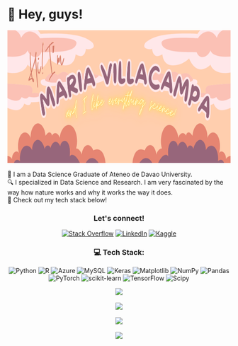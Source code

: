 # 💫 Hey, guys!
<img src="header.png" width="1000" height="300"/>

📒 I am a Data Science Graduate of Ateneo de Davao University.<br>
🔍 I specialized in Data Science and Research. I am very fascinated by the way how nature works and why it works the way it does. <br>
🎯 Check out my tech stack below!




<div align="center">

### Let's connect!

[![Stack Overflow](https://img.shields.io/badge/-Stackoverflow-FE7A16?logo=stack-overflow&logoColor=white)](https://stackoverflow.com/users/16768378) [![LinkedIn](https://img.shields.io/badge/LinkedIn-%230077B5.svg?logo=linkedin&logoColor=white)](https://www.linkedin.com/in/mary-rose-jofel-villacampa-79bb3b23a/) [![Kaggle](https://img.shields.io/badge/Kaggle-%2320BEFF.svg?logo=kaggle&logoColor=white)](https://www.kaggle.com/maryrosevillacampa)



### 💻 Tech Stack:
![Python](https://img.shields.io/badge/python-3670A0?style=for-the-badge&logo=python&logoColor=ffdd54) ![R](https://img.shields.io/badge/r-%23276DC3.svg?style=for-the-badge&logo=r&logoColor=white) ![Azure](https://img.shields.io/badge/azure-%230072C6.svg?style=for-the-badge&logo=microsoftazure&logoColor=white) ![MySQL](https://img.shields.io/badge/mysql-4479A1.svg?style=for-the-badge&logo=mysql&logoColor=white) ![Keras](https://img.shields.io/badge/Keras-%23D00000.svg?style=for-the-badge&logo=Keras&logoColor=white) ![Matplotlib](https://img.shields.io/badge/Matplotlib-%23ffffff.svg?style=for-the-badge&logo=Matplotlib&logoColor=black) ![NumPy](https://img.shields.io/badge/numpy-%23013243.svg?style=for-the-badge&logo=numpy&logoColor=white) ![Pandas](https://img.shields.io/badge/pandas-%23150458.svg?style=for-the-badge&logo=pandas&logoColor=white) ![PyTorch](https://img.shields.io/badge/PyTorch-%23EE4C2C.svg?style=for-the-badge&logo=PyTorch&logoColor=white) ![scikit-learn](https://img.shields.io/badge/scikit--learn-%23F7931E.svg?style=for-the-badge&logo=scikit-learn&logoColor=white) ![TensorFlow](https://img.shields.io/badge/TensorFlow-%23FF6F00.svg?style=for-the-badge&logo=TensorFlow&logoColor=white) ![Scipy](https://img.shields.io/badge/SciPy-%230C55A5.svg?style=for-the-badge&logo=scipy&logoColor=%white)


![](https://github-readme-streak-stats.herokuapp.com/?user=Sunnyshio&theme=calm_pink&hide_border=false)<br/>

![](https://github-readme-stats.vercel.app/api/top-langs/?username=Sunnyshio&theme=calm_pink&hide_border=false&include_all_commits=true&count_private=true&layout=compact)

![](https://quotes-github-readme.vercel.app/api?type=horizontal&theme=radical)

[![](https://visitcount.itsvg.in/api?id=Sunnyshio&icon=0&color=0)](https://visitcount.itsvg.in)
</div>


